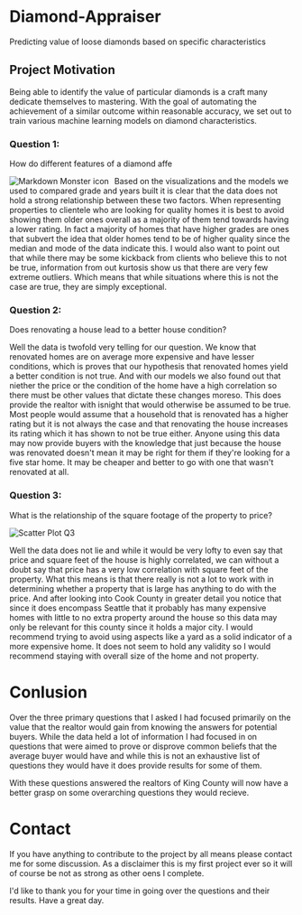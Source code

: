 # Diamond-Appraiser
Predicting value of loose diamonds based on specific characteristics


## Project Motivation

Being able to identify the value of particular diamonds is a craft many dedicate themselves to mastering. With the goal of automating the achievement of a similar outcome within reasonable accuracy, we set out to train various machine learning models on diamond characteristics.


### Question 1: 

How do different features of a diamond affe 

<img src="DiamondClarity.png"
     alt="Markdown Monster icon"
     style="float: left; margin-right: 10px;" />

Based on the visualizations and the models we used to compared grade and years built it is clear that the data does not hold a strong relationship between these two factors. When representing properties to clientele who are looking for quality homes it is best to avoid showing them older ones overall as a majority of them tend towards having a lower rating. In fact a majority of homes that have higher grades are ones that subvert the idea that older homes tend to be of higher quality since the median and mode of the data indicate this. I would also want to point out that while there may be some kickback from clients who believe this to not be true, information from out kurtosis show us that there are very few extreme outliers. Which means that while situations where this is not the case are true, they are simply exceptional.

### Question 2: 

Does renovating a house lead to a better house condition?

Well the data is twofold very telling for our question. We know that renovated homes are on average more expensive and have lesser conditions, which is proves that our hypothesis that renovated homes yield a better condition is not true. And with our models we also found out that niether the price or the condition of the home have a high correlation so there must be other values that dictate these changes moreso. This does provide the realtor with isnight that would otherwise be assumed to be true. Most people would assume that a household that is renovated has a higher rating but it is not always the case and that renovating the house increases its rating which it has shown to not be true either. Anyone using this data may now provide buyers with the knowledge that just because the house was renovated doesn't mean it may be right for them if they're looking for a five star home. It may be cheaper and better to go with one that wasn't renovated at all.

### Question 3: 

What is the relationship of the square footage of the property to price?

![Scatter Plot Q3](https://user-images.githubusercontent.com/48660919/69501497-95108e80-0ed3-11ea-938b-fb24047566a1.PNG)

Well the data does not lie and while it would be very lofty to even say that price and square feet of the house is highly correlated, we can without a doubt say that price has a very low correlation with square feet of the property. What this means is that there really is not a lot to work with in determining whether a property that is large has anything to do with the price. And after looking into Cook County in greater detail you notice that since it does encompass Seattle that it probably has many expensive homes with little to no extra property around the house so this data may only be relevant for this county since it holds a major city. I would recommend trying to avoid using aspects like a yard as a solid indicator of a more expensive home. It does not seem to hold any validity so I would recommend staying with overall size of the home and not property.

# Conlusion

Over the three primary questions that I asked I had focused primarily on the value that the realtor would gain from knowing the answers for potential buyers. While the data held a lot of information I had focused in on questions that were aimed to prove or disprove common beliefs that the average buyer would have and while this is not an exhaustive list of questions they would have it does provide results for some of them.

With these questions answered the realtors of King County will now have a better grasp on some overarching questions they would recieve.

# Contact

If you have anything to contribute to the project by all means please contact me for some discussion. As a disclaimer this is my first project ever so it will of course be not as strong as other oens I complete.

I'd like to thank you for your time in going over the questions and their results. Have a great day.

